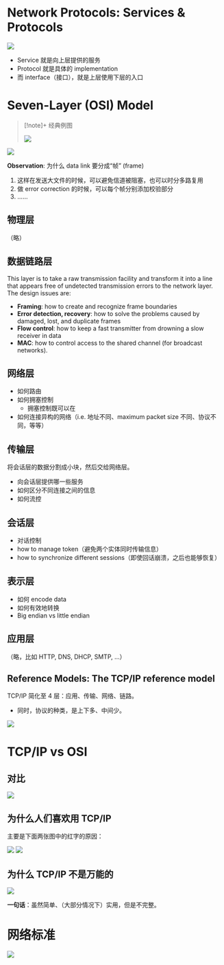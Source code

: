 # Network Protocols: Services & Protocols

<img src="https://gitlab.com/mtdickens1998/mtd-images/-/raw/main/pictures/2024/09/19_19_31_9_20240919193109.png"/>

- Service 就是向上层提供的服务
- Protocol 就是具体的 implementation
- 而 interface（接口），就是上层使用下层的入口

# Seven-Layer (OSI) Model

> [!note]+ 经典例图
> 
> <img src="https://gitlab.com/mtdickens1998/mtd-images/-/raw/main/pictures/2024/09/19_22_21_32_20240919222130.png"/>

<img src="https://gitlab.com/mtdickens1998/mtd-images/-/raw/main/pictures/2024/09/19_19_36_39_20240919193638.png"/>

**Observation**: 为什么 data link 要分成“帧” (frame)

1. 这样在发送大文件的时候，可以避免信道被阻塞，也可以时分多路复用
2. 做 error correction 的时候，可以每个帧分别添加校验部分
3. ……

## 物理层

（略）

## 数据链路层

This layer is to take a raw transmission facility and transform it into a line that appears free of undetected transmission errors to the network layer. The design issues are:

- **Framing**: how to create and recognize frame boundaries
- **Error detection, recovery**: how to solve the problems caused by damaged, lost, and duplicate frames
- **Flow control**: how to keep a fast transmitter from drowning a slow receiver in data
- **MAC**: how to control access to the shared channel (for broadcast networks).

## 网络层

- 如何路由
- 如何拥塞控制
	- 拥塞控制既可以在
- 如何连接异构的网络（i.e. 地址不同、maximum packet size 不同、协议不同，等等）

## 传输层

将会话层的数据分割成小块，然后交给网络层。

- 向会话层提供哪一些服务
- 如何区分不同连接之间的信息
- 如何流控

## 会话层

- 对话控制
- how to manage token（避免两个实体同时传输信息）
- how to synchronize different sessions（即使回话崩溃，之后也能够恢复）

## 表示层

- 如何 encode data
- 如何有效地转换
- Big endian vs little endian

## 应用层

（略，比如 HTTP, DNS, DHCP, SMTP, ...）

## Reference Models: The TCP/IP reference model

TCP/IP 简化至 4 层：应用、传输、网络、链路。

- 同时，协议的种类，是上下多、中间少。

<img src="https://gitlab.com/mtdickens1998/mtd-images/-/raw/main/pictures/2024/09/19_21_57_17_20240919215717.png"/>

# TCP/IP vs OSI

## 对比

<img src="https://gitlab.com/mtdickens1998/mtd-images/-/raw/main/pictures/2024/09/19_22_19_47_20240919221947.png"/>

## 为什么人们喜欢用 TCP/IP

主要是下面两张图中的红字的原因：

<img src="https://gitlab.com/mtdickens1998/mtd-images/-/raw/main/pictures/2024/09/19_22_52_11_20240919225210.png"/>

<img src="https://gitlab.com/mtdickens1998/mtd-images/-/raw/main/pictures/2024/09/19_22_52_22_20240919225222.png"/>

## 为什么 TCP/IP 不是万能的

<img src="https://gitlab.com/mtdickens1998/mtd-images/-/raw/main/pictures/2024/09/19_22_41_43_20240919224143.png"/>

**一句话**：虽然简单、（大部分情况下）实用，但是不完整。

# 网络标准

<img src="https://gitlab.com/mtdickens1998/mtd-images/-/raw/main/pictures/2024/09/19_22_51_26_20240919225126.png"/>

